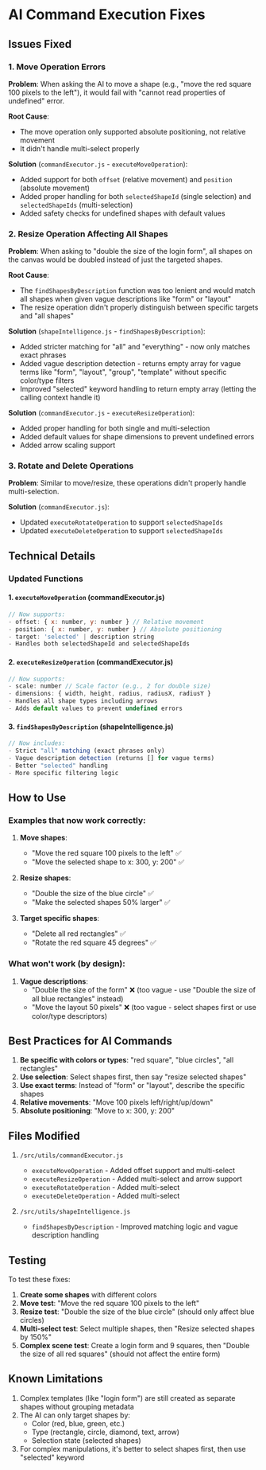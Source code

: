 # AI Command Execution Fixes

## Issues Fixed

### 1. **Move Operation Errors**
**Problem**: When asking the AI to move a shape (e.g., "move the red square 100 pixels to the left"), it would fail with "cannot read properties of undefined" error.

**Root Cause**: 
- The move operation only supported absolute positioning, not relative movement
- It didn't handle multi-select properly

**Solution** (`commandExecutor.js` - `executeMoveOperation`):
- Added support for both `offset` (relative movement) and `position` (absolute movement)
- Added proper handling for both `selectedShapeId` (single selection) and `selectedShapeIds` (multi-selection)
- Added safety checks for undefined shapes with default values

### 2. **Resize Operation Affecting All Shapes**
**Problem**: When asking to "double the size of the login form", all shapes on the canvas would be doubled instead of just the targeted shapes.

**Root Cause**: 
- The `findShapesByDescription` function was too lenient and would match all shapes when given vague descriptions like "form" or "layout"
- The resize operation didn't properly distinguish between specific targets and "all shapes"

**Solution** (`shapeIntelligence.js` - `findShapesByDescription`):
- Added stricter matching for "all" and "everything" - now only matches exact phrases
- Added vague description detection - returns empty array for vague terms like "form", "layout", "group", "template" without specific color/type filters
- Improved "selected" keyword handling to return empty array (letting the calling context handle it)

**Solution** (`commandExecutor.js` - `executeResizeOperation`):
- Added proper handling for both single and multi-selection
- Added default values for shape dimensions to prevent undefined errors
- Added arrow scaling support

### 3. **Rotate and Delete Operations**
**Problem**: Similar to move/resize, these operations didn't properly handle multi-selection.

**Solution** (`commandExecutor.js`):
- Updated `executeRotateOperation` to support `selectedShapeIds`
- Updated `executeDeleteOperation` to support `selectedShapeIds`

## Technical Details

### Updated Functions

#### 1. `executeMoveOperation` (commandExecutor.js)
```javascript
// Now supports:
- offset: { x: number, y: number } // Relative movement
- position: { x: number, y: number } // Absolute positioning
- target: 'selected' | description string
- Handles both selectedShapeId and selectedShapeIds
```

#### 2. `executeResizeOperation` (commandExecutor.js)
```javascript
// Now supports:
- scale: number // Scale factor (e.g., 2 for double size)
- dimensions: { width, height, radius, radiusX, radiusY }
- Handles all shape types including arrows
- Adds default values to prevent undefined errors
```

#### 3. `findShapesByDescription` (shapeIntelligence.js)
```javascript
// Now includes:
- Strict "all" matching (exact phrases only)
- Vague description detection (returns [] for vague terms)
- Better "selected" handling
- More specific filtering logic
```

## How to Use

### Examples that now work correctly:

1. **Move shapes**:
   - "Move the red square 100 pixels to the left" ✅
   - "Move the selected shape to x: 300, y: 200" ✅
   
2. **Resize shapes**:
   - "Double the size of the blue circle" ✅
   - "Make the selected shapes 50% larger" ✅
   
3. **Target specific shapes**:
   - "Delete all red rectangles" ✅
   - "Rotate the red square 45 degrees" ✅

### What won't work (by design):

1. **Vague descriptions**:
   - "Double the size of the form" ❌ (too vague - use "Double the size of all blue rectangles" instead)
   - "Move the layout 50 pixels" ❌ (too vague - select shapes first or use color/type descriptors)

## Best Practices for AI Commands

1. **Be specific with colors or types**: "red square", "blue circles", "all rectangles"
2. **Use selection**: Select shapes first, then say "resize selected shapes"
3. **Use exact terms**: Instead of "form" or "layout", describe the specific shapes
4. **Relative movements**: "Move 100 pixels left/right/up/down"
5. **Absolute positioning**: "Move to x: 300, y: 200"

## Files Modified

1. `/src/utils/commandExecutor.js`
   - `executeMoveOperation` - Added offset support and multi-select
   - `executeResizeOperation` - Added multi-select and arrow support
   - `executeRotateOperation` - Added multi-select
   - `executeDeleteOperation` - Added multi-select

2. `/src/utils/shapeIntelligence.js`
   - `findShapesByDescription` - Improved matching logic and vague description handling

## Testing

To test these fixes:

1. **Create some shapes** with different colors
2. **Move test**: "Move the red square 100 pixels to the left"
3. **Resize test**: "Double the size of the blue circle" (should only affect blue circles)
4. **Multi-select test**: Select multiple shapes, then "Resize selected shapes by 150%"
5. **Complex scene test**: Create a login form and 9 squares, then "Double the size of all red squares" (should not affect the entire form)

## Known Limitations

1. Complex templates (like "login form") are still created as separate shapes without grouping metadata
2. The AI can only target shapes by:
   - Color (red, blue, green, etc.)
   - Type (rectangle, circle, diamond, text, arrow)
   - Selection state (selected shapes)
3. For complex manipulations, it's better to select shapes first, then use "selected" keyword

